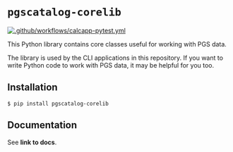 # `pgscatalog-corelib`

[![.github/workflows/calcapp-pytest.yml](https://github.com/PGScatalog/pygscatalog/actions/workflows/calcapp-pytest.yml/badge.svg?branch=main)](https://github.com/PGScatalog/pygscatalog/actions/workflows/calcapp-pytest.yml)

This Python library contains core classes useful for working with PGS data.

The library is used by the CLI applications in this repository. If you want to write Python code to work with PGS data, it may be helpful for you too. 

## Installation 

```
$ pip install pgscatalog-corelib
```

## Documentation

See **link to docs**.
